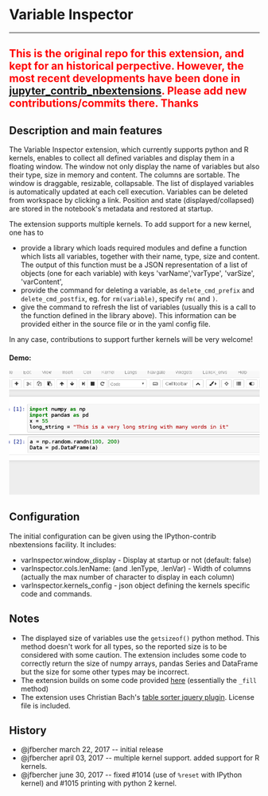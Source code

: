 # Variable Inspector

---
<strong style="color:red"> This is the original repo for this extension, and kept for an historical perpective. However, the most recent developments have been done in <a href="https://github.com/ipython-contrib/jupyter_contrib_nbextensions/"> jupyter_contrib_nbextensions</a>. Please add new contributions/commits there. Thanks</strong>
---


## Description and main features

The Variable Inspector extension, which currently supports python and R kernels,  enables to collect all defined variables and display them in a floating window. The window not only display the name of variables but also  their type, size in memory and content. The columns are sortable. The window is draggable, resizable, collapsable. The list of displayed variables is automatically updated at each cell execution. Variables can be deleted from workspace by clicking a link. Position and state (displayed/collapsed) are stored in the notebook's metadata and restored at startup. 

The extension supports multiple kernels. To add support for a new kernel, one has to
- provide a library which loads required modules and define a function which lists all variables, together with their name, type, size and content. The output of this function must be a JSON representation of a list of objects (one for each variable) with keys 'varName','varType', 'varSize', 'varContent',
- provide the command for deleting a variable, as `delete_cmd_prefix` and `delete_cmd_postfix`, eg. for `rm(variable)`, specify `rm(` and `)`.
- give the command to refresh the list of variables (usually this is a call to the function defined in the library above). This information can be provided either in the source file or in the yaml config file. 

In any case, contributions to support further kernels will be very welcome!

#### Demo:
![](demo.gif)

 
## Configuration
The initial configuration can be given using the IPython-contrib nbextensions facility. It includes:

- varInspector.window_display - Display at startup or not (default: false) 
- varInspector.cols.lenName: (and .lenType, .lenVar) - Width of columns (actually the max number of character to display in each column)
- varInspector.kernels_config - json object defining the kernels specific code and commands.


## Notes
- The displayed size of variables use the `getsizeof()` python method. This method doesn't work for all types, so the reported size is to be considered with some caution. The extension includes some code to correctly return the size of numpy arrays, pandas Series and DataFrame but the size for some other types may be incorrect. 
- The extension builds on some code provided [here](https://github.com/ipython/ipywidgets/blob/master/docs/source/examples/Variable%20Inspector.ipynb)  (essentially the `_fill` method)
- The extension uses Christian Bach's [table sorter jquery plugin](https://github.com/christianbach/tablesorter). License file is included. 


## History

- @jfbercher march 22, 2017 -- initial release
- @jfbercher april 03, 2017 -- multiple kernel support. added support for R kernels.
- @jfbercher june 30, 2017 -- fixed #1014 (use of `%reset` with IPython kernel) and #1015 printing with python 2 kernel.
